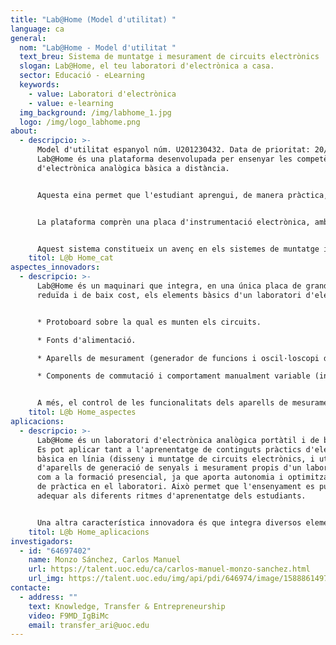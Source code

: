 ```yaml
---
title: "Lab@Home (Model d'utilitat) "
language: ca
general:
  nom: "Lab@Home - Model d'utilitat "
  text_breu: Sistema de muntatge i mesurament de circuits electrònics
  slogan: Lab@Home, el teu laboratori d'electrònica a casa.
  sector: Educació - eLearning
  keywords:
    - value: Laboratori d'electrònica
    - value: e-learning
  img_background: /img/labhome_1.jpg
  logo: /img/logo_labhome.png
about:
  - descripcio: >-
      Model d'utilitat espanyol núm. U201230432. Data de prioritat: 20/04/2012.
      Lab@Home és una plataforma desenvolupada per ensenyar les competències
      d'electrònica analògica bàsica a distància. 


      Aquesta eina permet que l'estudiant aprengui, de manera pràctica, el disseny i muntatge de circuits electrònics. A més, l'alumne aprèn a utilitzar els aparells de generació de senyals propis d'un laboratori d'electrònica, amb els quals pot alimentar els circuits i prendre mesures amb un multímetre i un oscil·loscopi, entre altres.


      La plataforma comprèn una placa d'instrumentació electrònica, amb connectivitat a un PC, i un programari associat que permet controlar la placa. Es tracta d'una eina única per a l'aprenentatge autònom.


      Aquest sistema constitueix un avenç en els sistemes de muntatge i mesurament de circuits electrònics per a l'àmbit acadèmic.
    titol: L@b Home_cat
aspectes_innovadors:
  - descripcio: >-
      Lab@Home és un maquinari que integra, en una única placa de grandària
      reduïda i de baix cost, els elements bàsics d'un laboratori d'electrònica:


      * Protoboard sobre la qual es munten els circuits.

      * Fonts d'alimentació.

      * Aparells de mesurament (generador de funcions i oscil·loscopi digital).

      * Components de commutació i comportament manualment variable (interruptor, polsador i potenciòmetre multivolta).


      A més, el control de les funcionalitats dels aparells de mesurament inclosos en la placa des del programari de l'ordinador és independent del llenguatge de programació o plataforma de programari que es vulgui emprar per fer-ho.
    titol: L@b Home_aspectes
aplicacions:
  - descripcio: >-
      Lab@Home és un laboratori d'electrònica analògica portàtil i de baix cost.
      Es pot aplicar tant a l'aprenentatge de continguts pràctics d'electrònica
      bàsica en línia (disseny i muntatge de circuits electrònics, i utilització
      d'aparells de generació de senyals i mesurament propis d'un laboratori)
      com a la formació presencial, ja que aporta autonomia i optimitza el temps
      de pràctica en el laboratori. Això permet que l'ensenyament es pugui
      adequar als diferents ritmes d'aprenentatge dels estudiants.


      Una altra característica innovadora és que integra diversos elements, processos i funcionalitats presents en un laboratori d'electrònica tradicional en una única plataforma.
    titol: L@b Home_aplicacions
investigadors:
  - id: "64697402"
    name: Monzo Sánchez, Carlos Manuel
    url: https://talent.uoc.edu/ca/carlos-manuel-monzo-sanchez.html
    url_img: https://talent.uoc.edu/img/api/pdi/646974/image/1588861497239
contacte:
  - address: ""
    text: Knowledge, Transfer & Entrepreneurship
    video: F9MD_IgBiMc
    email: transfer_ari@uoc.edu
---
```

